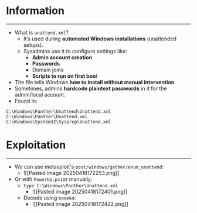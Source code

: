 # Information
---
- What is `unattend.xml`?
	- It’s used during **automated Windows installations** (unattended setups).
	- Sysadmins use it to configure settings like:
	    - **Admin account creation**
	    - **Passwords**
	    - Domain joins
	    - **Scripts to run on first boo**t
- The file tells Windows **how to install without manual intervention**.
- Sometimes, admins **hardcode plaintext passwords** in it for the admin/local account.
- Found In:
```
C:\Windows\Panther\Unattend\Unattend.xml
C:\Windows\Panther\Unattend.xml
C:\Windows\System32\Sysprep\Unattend.xml
```


# Exploitation
---
- We can use metasploit's `post/windows/gather/enum_unattend`:
	- ![[Pasted image 20250418172253.png]]
- Or with `PowerUp.ps1`or manually:
	- `type C:\Windows\Panther\Unattend.xml`
		- ![[Pasted image 20250418172401.png]]
	- Decode using `base64`:
		- ![[Pasted image 20250418172422.png]]

